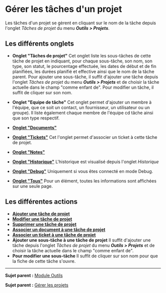 Gérer les tâches d'un projet
============================

Les tâches d'un projet se gèrent en cliquant sur le nom de la tâche depuis l'onglet *Tâches de projet* du menu ***Outils > Projets***.

Les différents onglets
----------------------

-   **Onglet "Tâches de projet"**
    Cet onglet liste les sous-tâches de cette tâche de projet en indiquant, pour chaque sous-tâche, son nom, son type, son statut, le pourcentage effectuée, les dates de début et de fin planifiées, les durées planifié et effective ainsi que le nom de la tâche parent.
    Pour ajouter une sous-tâche, il suffit d'ajouter une tâche depuis l'onglet *Tâches de projet* du menu ***Outils > Projets*** et de choisir la tâche actuelle dans le champ "comme enfant de".
    Pour modifier un tâche, il suffit de cliquer sur son nom.


-   **Onglet "Equipe de tâche"**
    Cet onglet permet d'ajouter un membre à l'équipe, que ce soit un contact, un fournisseur, un utilisateur ou un groupe).
    Il liste également chaque membre de l'équipe cd tâche ainsi que son type respectif.


-   **[Onglet "Documents"](index.php?fr/Les_différents_onglets/Onglet_Documents.md)**


-   **[Onglet "Tickets"](index.php?fr/Les_différents_onglets/Onglet_Tickets.md)**
    Cet l'onglet permet d'associer un ticket à cette tâche de projet. 


-   **[Onglet "Notes"](index.php?fr/Les_différents_onglets/Onglet_Notes.md)**


-   **[Onglet "Historique"](index.php?fr/Les_différents_onglets/Onglet_Historique.md)**
     L'historique est visualisé depuis l'onglet *Historique*


-   **[Onglet "Debug"](index.php?fr/Les_différents_onglets/Onglet_Debug.md)**
    Uniquement si vous êtes connecté en mode Debug.


-   **[Onglet "Tous"](index.php?fr/Les_différents_onglets/Onglet_Tous.md)**
     Pour un élément, toutes les informations sont affichées sur une seule page.


Les différentes actions
-----------------------
-   **[Ajouter une tâche de projet](index.php?fr/Les_différentes_actions/Créer_un_nouvel_objet.md)**
-   **[Modifier une tâche de projet](index.php?fr/Les_différentes_actions/Modifier_un_objet.md)**
-   **[Supprimer une tâche de projet](index.php?fr/Les_différentes_actions/Supprimer_un_objet.md)**
-   **[Associer un document à une tâche de projet](index.php?fr/Les_différentes_actions/Lier_un_document_à_un_objet.md)**
-   **[Associer un ticket à une tâche de projet](index.php?fr/Les_différentes_actions/Onglet_Tickets.md)**
-   **Ajouter une sous-tâche à une tâche de projet**
    Il suffit d'ajouter une tâche depuis l'onglet *Tâches de projet* du menu ***Outils > Projets*** et de choisir la tâche actuelle dans le champ "comme enfant de".
-   **Pour modifier une sous-tâche**
    Il suffit de cliquer sur son nom pour que la fiche de cette tâche s'ouvre.


-----------
**Sujet parent :** [Module Outils](index.php?fr/06_Module_Outils/01_Module_Outils.md "Le module Outils permet aux utilisateurs de gérer les notes, la base de connaissance, les réservations ainsi que de générer des rapports")

**Sujet parent :** [Gérer les projets](index.php?fr/06_Module_Outils/02_Projets/01_Projets.md "Les projets se gèrent depuis le menu Outils > Projets")

